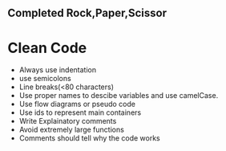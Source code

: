 ## Completed Rock,Paper,Scissor

# Clean Code
* Always use indentation
* use semicolons
* Line breaks(<80 characters)
* Use proper names to descibe variables and use camelCase.
* Use flow diagrams or pseudo code
* Use ids to represent main containers
* Write Explainatory comments
* Avoid extremely large functions
* Comments should tell why the code works
